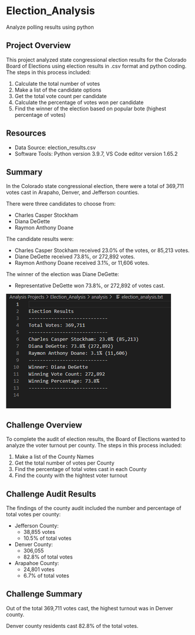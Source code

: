 # Election_Analysis
Analyze polling results using python

## Project Overview
This project analyzed state congressional election results for the Colorado Board of Elections using election results in .csv format and python coding. The steps in this process included:

1. Calculate the total number of votes
2. Make a list of the candidate options
3. Get the total vote count per candidate
4. Calculate the percentage of votes won per candidate
5. Find the winner of the election based on popular bote (highest percentage of votes) 

## Resources
- Data Source: election_results.csv
- Software Tools: Python version 3.9.7, VS Code editor version 1.65.2

## Summary
In the Colorado state congressional election, there were a total of 369,711 votes cast in Arapaho, Denver, and Jefferson counties. 

There were three candidates to choose from:
  - Charles Casper Stockham
  - Diana DeGette
  - Raymon Anthony Doane

The candidate results were:
  - Charles Casper Stockham received 23.0% of the votes, or 85,213 votes.
  - Diane DeGette received 73.8%, or 272,892 votes.
  - Raymon Anthony Doane received 3.1%, or 11,606 votes.

The winner of the election was Diane DeGette:
  - Representative DeGette won 73.8%, or 272,892 of votes cast.

![Election_Analysis](analysis/election_analysis_1.png)

## Challenge Overview
To complete the audit of election results, the Board of Elections wanted to analyze the voter turnout per county. The steps in this process included:

1. Make a list of the County Names
2. Get the total number of votes per County
3. Find the percentage of total votes cast in each County
4. Find the county with the hightest voter turnout

## Challenge Audit Results
The findings of the county audit included the number and percentage of total votes per county:
- Jefferson County:
    - 38,855 votes 
    - 10.5% of total votes
- Denver County: 
    - 306,055
    - 82.8% of total votes
- Arapahoe County:
    - 24,801 votes
    - 6.7% of total votes

## Challenge Summary
Out of the total 369,711 votes cast, the highest turnout was in Denver county. 

Denver county residents cast 82.8% of the total votes. 
